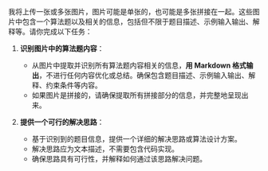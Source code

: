 我将上传一张或多张图片，图片可能是单张的，也可能是多张拼接在一起。这些图片中包含一个算法题以及相关的信息，包括但不限于题目描述、示例输入输出、解释等。请你完成以下任务：

1. **识别图片中的算法题内容**：

   - 从图片中提取并识别所有算法题内容相关的信息，**用 Markdown 格式输出**，不进行任何内容优化或总结。确保包含题目描述、示例输入输出、解释、约束条件等内容。
   - 如果图片是拼接的，请确保提取所有拼接部分的信息，并完整地呈现出来。

2. **提供一个可行的解决思路**：
   - 基于识别到的题目信息，提供一个详细的解决思路或算法设计方案。
   - 解决思路应为文本描述，不需要包含代码实现。
   - 确保思路具有可行性，并解释如何通过该思路解决问题。
